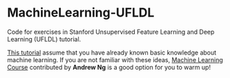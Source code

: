 # MachineLearning-UFLDL
Code for exercises in Stanford Unsupervised Feature Learning and Deep Learning (UFLDL) tutorial.

[This tutorial](http://deeplearning.stanford.edu/wiki/index.php/UFLDL_Tutorial) assume that you have already known basic knowledge about machine learning. If you are not familiar with these ideas, [Machine Learning Course](http://openclassroom.stanford.edu/MainFolder/CoursePage.php?course=MachineLearning) contributed by **Andrew Ng** is a good option for you to warm up!
